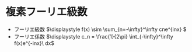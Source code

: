 # 複素フーリエ級数

- フーリエ級数 $\displaystyle f(x) \sim \sum_{n=-\infty}^\infty cne^{inx} $
- フーリエ係数 $\displaystyle c_n = \frac{1}{2\pi} \int_{-\infty}^\infty f(x)e^{-inx}\ dx$
